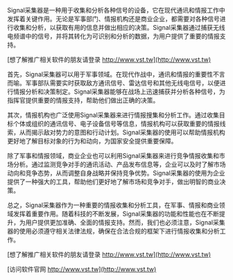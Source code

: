 Signal采集器是一种用于收集和分析各种信号的设备，它在现代通讯和情报工作中发挥着关键作用。无论是军事部门、情报机构还是商业企业，都需要对各种信号进行收集和分析，以获取有用的信息并做出相应的决策。Signal采集器通过捕获无线电频谱中的信号，并将其转化为可识别和分析的数据，为用户提供了重要的情报支持。

[想了解推广相关软件的朋友请登录 http://www.vst.tw](http://www.vst.tw)

首先，Signal采集器可以用于军事领域。在现代作战中，通讯和情报的重要性不言而喻。军事部队需要实时获取敌方通讯信号、雷达信号和其他无线电信号，以便进行情报分析和决策制定。Signal采集器能够在战场上迅速捕获并分析各种信号，为指挥官提供重要的情报支持，帮助他们做出正确的决策。

其次，情报机构也广泛使用Signal采集器来进行情报搜集和分析工作。通过收集目标个体或组织的通讯信号、电子设备信号等信息，情报机构可以获取重要的情报线索，从而揭示敌对势力的意图和行动计划。Signal采集器的使用可以帮助情报机构更好地了解目标对象的行为和动向，为国家安全提供重要保障。

除了军事和情报领域，商业企业也可以利用Signal采集器来进行竞争情报收集和市场分析。通过监测竞争对手的通讯活动、产品发布信息等，企业可以及时了解市场动向和竞争态势，从而调整自身战略并保持竞争优势。Signal采集器的使用为企业提供了一种强大的工具，帮助他们更好地了解市场和竞争对手，做出明智的商业决策。

总之，Signal采集器作为一种重要的情报收集和分析工具，在军事、情报和商业领域发挥着重要作用。随着科技的不断发展，Signal采集器的功能和性能也在不断提升，为用户提供更加准确、全面的情报支持。然而，我们也必须注意，Signal采集器的使用必须遵守相关法律法规，确保在合法合规的框架下进行情报收集和分析工作。

[想了解推广相关软件的朋友请登录 http://www.vst.tw](http://www.vst.tw)


[访问软件官网 http://www.vst.tw](http://www.vst.tw)
